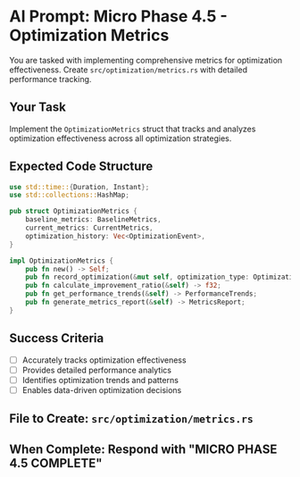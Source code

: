 # AI Prompt: Micro Phase 4.5 - Optimization Metrics

You are tasked with implementing comprehensive metrics for optimization effectiveness. Create `src/optimization/metrics.rs` with detailed performance tracking.

## Your Task
Implement the `OptimizationMetrics` struct that tracks and analyzes optimization effectiveness across all optimization strategies.

## Expected Code Structure
```rust
use std::time::{Duration, Instant};
use std::collections::HashMap;

pub struct OptimizationMetrics {
    baseline_metrics: BaselineMetrics,
    current_metrics: CurrentMetrics,
    optimization_history: Vec<OptimizationEvent>,
}

impl OptimizationMetrics {
    pub fn new() -> Self;
    pub fn record_optimization(&mut self, optimization_type: OptimizationType, report: OptimizationReport);
    pub fn calculate_improvement_ratio(&self) -> f32;
    pub fn get_performance_trends(&self) -> PerformanceTrends;
    pub fn generate_metrics_report(&self) -> MetricsReport;
}
```

## Success Criteria
- [ ] Accurately tracks optimization effectiveness
- [ ] Provides detailed performance analytics
- [ ] Identifies optimization trends and patterns
- [ ] Enables data-driven optimization decisions

## File to Create: `src/optimization/metrics.rs`
## When Complete: Respond with "MICRO PHASE 4.5 COMPLETE"